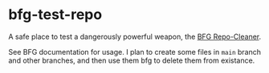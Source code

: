 # bfg-test-repo
A safe place to test a dangerously powerful weapon, the [BFG Repo-Cleaner](https://rtyley.github.io/bfg-repo-cleaner/).

See BFG documentation for usage. I plan to create some files in `main` branch and other branches, and then use them bfg to delete them from existance.


